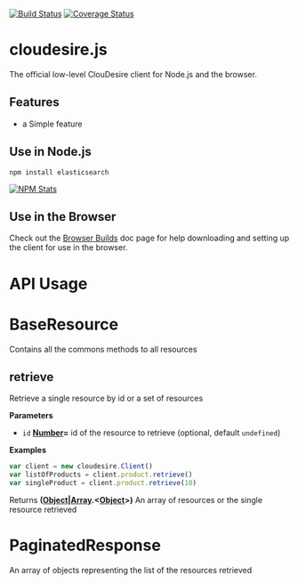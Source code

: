 [![Build Status](https://travis-ci.org/ClouDesire/cloudesire.js.svg?branch=master)](https://travis-ci.org/ClouDesire/cloudesire.js)
[![Coverage Status](https://coveralls.io/repos/github/ClouDesire/cloudesire.js/badge.svg?branch=master)](https://coveralls.io/github/ClouDesire/cloudesire.js?branch=master)


# cloudesire.js
The official low-level ClouDesire client for Node.js and the browser.

## Features

- a Simple feature

## Use in Node.js

```
npm install elasticsearch
```

[![NPM Stats](https://nodei.co/npm/cloudesire.js.png?downloads=true)](https://npmjs.org/package/cloudesire.js)

## Use in the Browser

Check out the [Browser Builds](http://www.elastic.co/guide/en/elasticsearch/client/javascript-api/current/browser-builds.html) doc page for help downloading and setting up the client for use in the browser.


# API Usage
# BaseResource

Contains all the commons methods to all resources

## retrieve

Retrieve a single resource by id or a set of resources

**Parameters**

-   `id` **[Number](https://developer.mozilla.org/en-US/docs/Web/JavaScript/Reference/Global_Objects/Number)=** id of the resource to retrieve (optional, default `undefined`)

**Examples**

```javascript
var client = new cloudesire.Client()
var listOfProducts = client.product.retrieve()
var singleProduct = client.product.retrieve(10)
```

Returns **([Object](https://developer.mozilla.org/en-US/docs/Web/JavaScript/Reference/Global_Objects/Object)\|[Array](https://developer.mozilla.org/en-US/docs/Web/JavaScript/Reference/Global_Objects/Array).&lt;[Object](https://developer.mozilla.org/en-US/docs/Web/JavaScript/Reference/Global_Objects/Object)>)** An array of resources or the single resource retrieved

# PaginatedResponse

An array of objects representing the list of the resources retrieved
